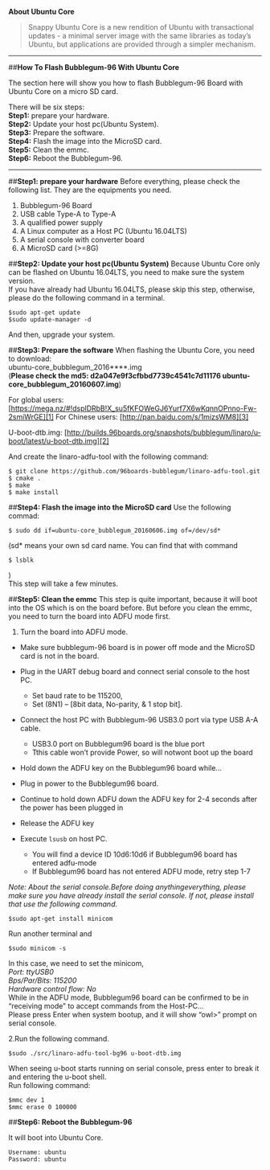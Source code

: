 **About Ubuntu Core**

> Snappy Ubuntu Core is a new rendition of Ubuntu with transactional updates - a minimal server image with the same libraries as today’s Ubuntu, but applications are provided through a simpler mechanism.


----------
##**How To Flash Bubblegum-96 With Ubuntu Core**

The section here will show you how to flash Bubblegum-96 Board with Ubuntu Core on a micro SD card.

There will be six steps:  
**Step1:** prepare your hardware.  
**Step2:** Update your host pc(Ubuntu System).  
**Step3:** Prepare the software.  
**Step4:** Flash the image into the MicroSD card.  
**Step5:** Clean the emmc.  
**Step6:** Reboot the Bubblegum-96.  


----------
##**Step1: prepare your hardware**
Before everything, please check the following list. They are the equipments you need.
1. Bubblegum-96 Board  
2. USB cable Type-A to Type-A  
3. A qualified power supply  
4. A Linux computer as a Host PC (Ubuntu 16.04LTS)  
5. A serial console with converter board  
6. A MicroSD card (>=8G)  

##**Step2: Update your host pc(Ubuntu System)**
Because Ubuntu Core only can be flashed on Ubuntu 16.04LTS, you need to make sure the system version.  
If you have already had Ubuntu 16.04LTS, please skip this step, otherwise, please do the following command in a terminal.
```shell
$sudo apt-get update
$sudo update-manager -d 
```
And then, upgrade your system.

##**Step3: Prepare the software**
When flashing the Ubuntu Core, you need to download:  
ubuntu-core_bubblegum_2016****.img  
(**Please check the md5: d2a047e9f3cfbbd7739c4541c7d11176  ubuntu-core_bubblegum_20160607.img**)

For global users: [https://mega.nz/#!dsplDRbB!X_su5fKFOWeGJ6Yurf7X6wKqnnOPnno-Fw-2smiWrGE][1]
For Chinese users: [http://pan.baidu.com/s/1mizsWM8][3]

U-boot-dtb.img: [http://builds.96boards.org/snapshots/bubblegum/linaro/u-boot/latest/u-boot-dtb.img][2]

And create the linaro-adfu-tool with the following command:  
```shell
$ git clone https://github.com/96boards-bubblegum/linaro-adfu-tool.git
$ cmake .
$ make
$ make install
```

##**Step4: Flash the image into the MicroSD card**
Use the following commad:
```shell
$ sudo dd if=ubuntu-core_bubblegum_20160606.img of=/dev/sd*
```

(sd* means your own sd card name. You can find that with command 
```shell
$ lsblk
```
)  
This step will take a few minutes.

##**Step5: Clean the emmc**
This step is quite important, because it will boot into the OS which is on the board before. But before you clean the emmc, you need to turn the board into ADFU mode first.

 1. Turn the board into ADFU mode.
   - Make sure bubblegum-96 board is in power off mode and the MicroSD card is not in the board.
- Plug in the UART debug board and connect serial console to the host PC. 
   - Set baud rate to be 115200, 
   - Set (8N1) – [8bit data, No-parity, & 1 stop bit].
- Connect the host PC with Bubblegum-96 USB3.0 port via type USB A-A cable.
   - USB3.0 port on Bubblegum96 board is the blue port
   - Tthis cable won’t provide Power, so will notwont boot up the board
- Hold down the ADFU key on the Bubblegum96 board while… 

- Plug in power to the Bubblegum96 board.
- Continue to hold down ADFU down the ADFU key for 2-4 seconds after the power has been plugged in 
- Release the ADFU key
- Execute `lsusb` on host PC. 
   - You will find a device ID 10d6:10d6 if Bubblegum96  board has entered adfu-mode
   - If Bubblegum96 board has not entered ADFU mode,  retry step 1-7
 
 *Note: About the serial console.Before doing anythingeverything, please make sure you have already install the serial console. If not, please install that use the following command.*
        
```shell
$sudo apt-get install minicom
```

Run another terminal and
```shell
$sudo minicom -s
```

In this case, we need to set the minicom,  
*Port: ttyUSB0  
Bps/Par/Bits: 115200  
Hardware control flow: No*  
While in the ADFU mode, Bubblegum96 board can be confirmed to be in “receiving mode” to accept commands from the Host-PC…  
Please press Enter when system bootup, and it will show “owl>” prompt on serial console.  

2.Run the following command.
```shell
$sudo ./src/linaro-adfu-tool-bg96 u-boot-dtb.img
```

When seeing u-boot starts running on serial console, press enter to break it and entering the u-boot shell.  
Run following command:
```shell
$mmc dev 1
$mmc erase 0 100000
```
##**Step6: Reboot the Bubblegum-96**

It will boot into Ubuntu Core.  
```shell
Username: ubuntu
Password: ubuntu
```




        
        

  [1]: https://mega.nz/#!dsplDRbB!X_su5fKFOWeGJ6Yurf7X6wKqnnOPnno-Fw-2smiWrGE
  [2]: http://builds.96boards.org/snapshots/bubblegum/linaro/u-boot/latest/u-boot-dtb.img
  [3]: http://pan.baidu.com/s/1mizsWM8
